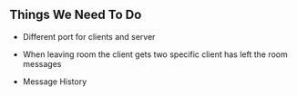 ## Things We Need To Do 

- Different port for clients and server

- When leaving room the client gets two specific client has left the room messages

- Message History
